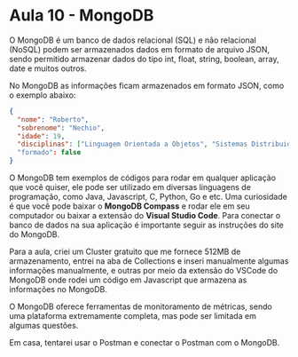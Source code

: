 # Aula 10 - MongoDB

O MongoDB é um banco de dados relacional (SQL) e não relacional (NoSQL) podem ser armazenados dados em formato de arquivo JSON, sendo permitido armazenar dados do tipo int, float, string, boolean, array, date e muitos outros.

No MongoDB as informações ficam armazenados em formato JSON, como o exemplo abaixo: 
```json
{
  "nome": "Roberto",
  "sobrenome": "Nechio",
  "idade": 19,
  "disciplinas": ["Linguagem Orientada a Objetos", "Sistemas Distribuidos", "Arquitetura e Organização de Computadores"]
  "formado": false
}
```

O MongoDB tem exemplos de códigos para rodar em qualquer aplicação que você quiser, ele pode ser utilizado em diversas linguagens de programação, como Java, Javascript, C, Python, Go e etc. Uma curiosidade é que você pode baixar o **MongoDB Compass** e rodar ele em seu computador ou baixar a extensão do **Visual Studio Code**. Para conectar o banco de dados na sua aplicação é importante seguir as instruções do site do MongoDB.

Para a aula, criei um Cluster gratuito que me fornece 512MB de armazenamento, entrei na aba de Collections e inseri manualmente algumas informações manualmente, e outras por meio da extensão do VSCode do MongoDB onde rodei um código em Javascript que armazena as informações no MongoDB. 

O MongoDB oferece ferramentas de monitoramento de métricas, sendo uma plataforma extremamente completa, mas pode ser limitada em algumas questões.

Em casa, tentarei usar o Postman e conectar o Postman com o MongoDB.





